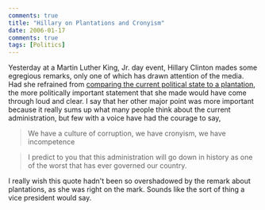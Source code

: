 ```yaml
---
comments: true
title: "Hillary on Plantations and Cronyism"
date: 2006-01-17
comments: true
tags: [Politics]
---
```

Yesterday at a Martin Luther King, Jr. day event, Hillary Clinton mades some egregious remarks, only one of which has drawn attention of the media.  Had she refrained from [comparing the current political state to a plantation](http://www.cnn.com/2006/POLITICS/01/17/clinton.plantation/), the more politically important statement that she made would have come through loud and clear.  I say that her other major point was more important because it really sums up what many people think about the current administration, but few with a voice have had the courage to say,

> We have a culture of corruption, we have cronyism, we have incompetence

> I predict to you that this administration will go down in history as one of the worst that has ever governed our country.

I really wish this quote hadn't been so overshadowed by the remark about plantations, as she was right on the mark.  Sounds like the sort of thing a vice president would say.
